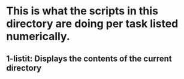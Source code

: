 # This is what the scripts in this directory are doing per task listed numerically.

## 1-listit: Displays the contents of the current directory
